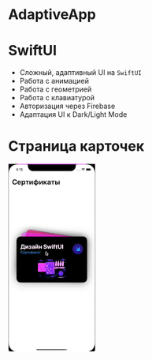 # AdaptiveApp

# SwiftUI

- Сложный, адаптивный UI на `SwiftUI`
- Работа с анимацией
- Работа с геометрией
- Работа с клавиатурой
- Авторизация через Firebase
- Адаптация UI к Dark/Light Mode

# Страница карточек
![CardsScreen.gif…](https://github.com/kslive/AdaptiveApp/blob/main/CardsScreen.gif)
